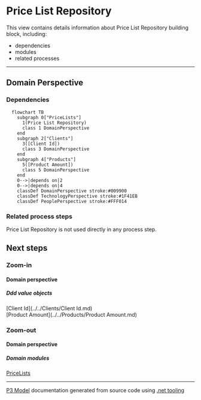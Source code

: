 ﻿
# Price List Repository

This view contains details information about Price List Repository building block, including:
- dependencies
- modules
- related processes  

---



## Domain Perspective


### Dependencies

```mermaid
  flowchart TB
    subgraph 0["PriceLists"]
      1(Price List Repository)
      class 1 DomainPerspective
    end
    subgraph 2["Clients"]
      3([Client Id])
      class 3 DomainPerspective
    end
    subgraph 4["Products"]
      5([Product Amount])
      class 5 DomainPerspective
    end
    0-->|depends on|2
    0-->|depends on|4
    classDef DomainPerspective stroke:#009900
    classDef TechnologyPerspective stroke:#1F41EB
    classDef PeoplePerspective stroke:#FFF014
```

### Related process steps

Price List Repository is not used directly in any process step.  

## Next steps


### Zoom-in


#### Domain perspective


##### Ddd value objects

[Client Id](../../Clients/Client Id.md)  
[Product Amount](../../Products/Product Amount.md)  

### Zoom-out


#### Domain perspective


##### Domain modules

[PriceLists](PriceLists.md)  

---

[P3 Model](https://github.com/P3-model/P3-model) documentation generated from source code using [.net tooling](https://github.com/P3-model/P3-model-dotnet)